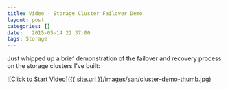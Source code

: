 ```yaml
---
title: Video - Storage Cluster Failover Demo
layout: post
categories: []
date:   2015-05-14 22:37:00
tags: Storage
---
```


Just whipped up a brief demonstration of the failover and recovery process on the storage clusters I've built:

[![Click to Start Video]({{ site.url }}/images/san/cluster-demo-thumb.jpg)](https://youtu.be/_fRMtXWM3FU)